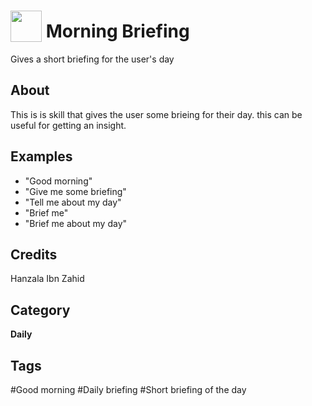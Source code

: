 # <img src="https://raw.githack.com/FortAwesome/Font-Awesome/master/svgs/solid/info.svg" card_color="#22A7F0" width="50" height="50" style="vertical-align:bottom"/> Morning Briefing
Gives a short briefing for the user's day

## About
This is is skill that gives the user some brieing for their day. this can be useful for getting an insight.

## Examples
* "Good morning"
* "Give me some briefing"
* "Tell me about my day"
* "Brief me"
* "Brief me about my day"

## Credits
Hanzala Ibn Zahid

## Category
**Daily**

## Tags
#Good morning
#Daily briefing
#Short briefing of the day


